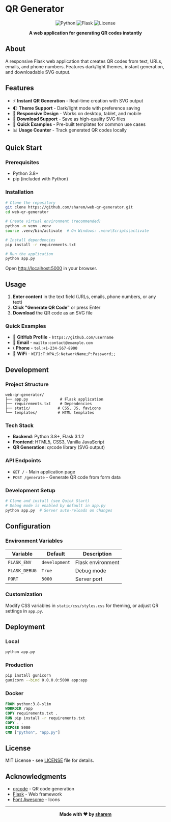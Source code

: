 # QR Generator

<div align="center">

![Python](https://img.shields.io/badge/Python-3.8+-3776ab?style=for-the-badge&logo=python)
![Flask](https://img.shields.io/badge/Flask-3.1.2-000000?style=for-the-badge&logo=flask)
![License](https://img.shields.io/badge/License-MIT-green?style=for-the-badge)

**A web application for generating QR codes instantly**

</div>

## About

A responsive Flask web application that creates QR codes from text, URLs, emails, and phone numbers. Features dark/light themes, instant generation, and downloadable SVG output.

## Features

- ⚡ **Instant QR Generation** - Real-time creation with SVG output
- 🌓 **Theme Support** - Dark/light mode with preference saving
- 📱 **Responsive Design** - Works on desktop, tablet, and mobile
- 💾 **Download Support** - Save as high-quality SVG files
- 🚀 **Quick Examples** - Pre-built templates for common use cases
- 📊 **Usage Counter** - Track generated QR codes locally

## Quick Start

### Prerequisites
- Python 3.8+
- pip (included with Python)

### Installation

```bash
# Clone the repository
git clone https://github.com/sharem/web-qr-generator.git
cd web-qr-generator

# Create virtual environment (recommended)
python -m venv .venv
source .venv/bin/activate  # On Windows: .venv\Scripts\activate

# Install dependencies
pip install -r requirements.txt

# Run the application
python app.py
```

Open [http://localhost:5000](http://localhost:5000) in your browser.

## Usage

1. **Enter content** in the text field (URLs, emails, phone numbers, or any text)
2. **Click "Generate QR Code"** or press Enter
3. **Download** the QR code as an SVG file

### Quick Examples
- 🔗 **GitHub Profile** - `https://github.com/username`
- 📧 **Email** - `mailto:contact@example.com`
- 📞 **Phone** - `tel:+1-234-567-8900`
- 📶 **WiFi** - `WIFI:T:WPA;S:NetworkName;P:Password;;`

## Development

### Project Structure
```
web-qr-generator/
├── app.py              # Flask application
├── requirements.txt    # Dependencies
├── static/            # CSS, JS, favicons
└── templates/         # HTML templates
```

### Tech Stack
- **Backend**: Python 3.8+, Flask 3.1.2
- **Frontend**: HTML5, CSS3, Vanilla JavaScript
- **QR Generation**: qrcode library (SVG output)

### API Endpoints
- `GET /` - Main application page
- `POST /generate` - Generate QR code from form data

### Development Setup
```bash
# Clone and install (see Quick Start)
# Debug mode is enabled by default in app.py
python app.py  # Server auto-reloads on changes
```

## Configuration

### Environment Variables
| Variable | Default | Description |
|----------|---------|-------------|
| `FLASK_ENV` | `development` | Flask environment |
| `FLASK_DEBUG` | `True` | Debug mode |
| `PORT` | `5000` | Server port |

### Customization
Modify CSS variables in `static/css/styles.css` for theming, or adjust QR settings in `app.py`.

## Deployment

### Local
```bash
python app.py
```

### Production
```bash
pip install gunicorn
gunicorn --bind 0.0.0.0:5000 app:app
```

### Docker
```dockerfile
FROM python:3.8-slim
WORKDIR /app
COPY requirements.txt .
RUN pip install -r requirements.txt
COPY . .
EXPOSE 5000
CMD ["python", "app.py"]
```

## License

MIT License - see [LICENSE](LICENSE) file for details.

## Acknowledgments

- [qrcode](https://github.com/lincolnloop/python-qrcode) - QR code generation
- [Flask](https://flask.palletsprojects.com/) - Web framework
- [Font Awesome](https://fontawesome.com/) - Icons

---

<div align="center">

**Made with ❤️ by [sharem](https://github.com/sharem)**

</div>
